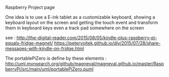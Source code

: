Raspberry Project page

One idea is to use a E-ink tablet as a customizable keyboard, showing a keyboard layout on the screen and getting the touch event and transform them in keyboard keys
even a track pad somewhere on the screen

see :
  http://the-digital-reader.com/2015/08/05/kindle-plus-raspberry-pi-equals-fridge-magnet/
  https://petervojtek.github.io/diy/2015/07/28/share-messages-with-kindle-on-fridge.html


The portablePiZero is define by these elements :
http://uml.mvnsearch.org/github/magneval/magneval.github.io/master/RaspberryPi/src/main/uml/portablePiZero.puml
